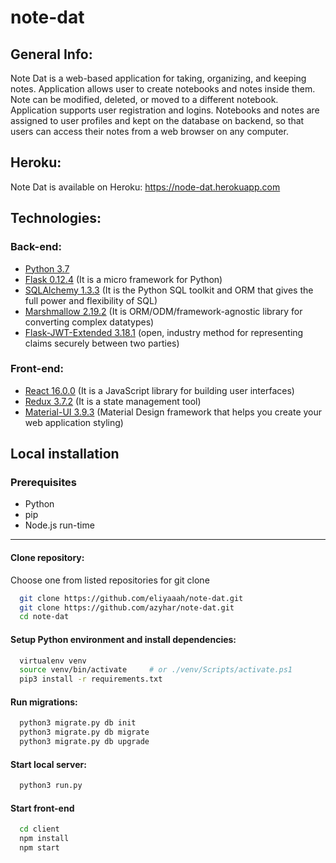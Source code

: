 # note-dat

## General Info:

Note Dat is a web-based application for taking, organizing, and keeping notes. Application allows user to create notebooks and notes inside them. Note can be modified, deleted, or moved to a different notebook.
Application supports user registration and logins. Notebooks and notes are assigned to user profiles and kept on the database on backend, so that users can access their notes from a web browser on any computer.  

## Heroku:

Note Dat is available on Heroku: https://node-dat.herokuapp.com

## Technologies:

### Back-end:

*	[Python 3.7](https://www.python.org)
*	[Flask 0.12.4](https://flask.palletsprojects.com/en/1.0.x/) (It is a micro framework for Python)
*	[SQLAlchemy 1.3.3](https://www.sqlalchemy.org) (It is the Python SQL toolkit and ORM that gives the full power and flexibility of SQL)
*	[Marshmallow 2.19.2](https://marshmallow.readthedocs.io/en/3.0/examples.html) (It is ORM/ODM/framework-agnostic library for converting complex datatypes)
*	[Flask-JWT-Extended 3.18.1](https://pythonhosted.org/Flask-JWT/) (open, industry method for representing claims securely between two parties)

### Front-end:

* [React 16.0.0](https://reactjs.org) (It is a JavaScript library for building user interfaces)
*	[Redux 3.7.2]() (It is a state management tool)
* [Material-UI 3.9.3](https://material-ui.com) (Material Design framework that helps you create your web application styling)



## Local installation
### Prerequisites
* Python
* pip
* Node.js run-time
___

#### Clone repository:

Choose one from listed repositories for git clone
```bash
  git clone https://github.com/eliyaaah/note-dat.git
  git clone https://github.com/azyhar/note-dat.git
  cd note-dat
```
#### Setup Python environment and install dependencies:
```bash
  virtualenv venv
  source venv/bin/activate     # or ./venv/Scripts/activate.ps1
  pip3 install -r requirements.txt
```

#### Run migrations:
```bash
  python3 migrate.py db init
  python3 migrate.py db migrate
  python3 migrate.py db upgrade
```

#### Start local server:
```bash
  python3 run.py
```
#### Start front-end

```bash
  cd client
  npm install
  npm start
```
